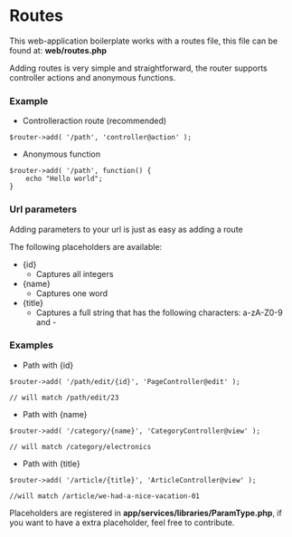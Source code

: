 # Routes

This web-application boilerplate works with a routes file, this file can be found at: **web/routes.php**

Adding routes is very simple and straightforward, the router supports controller actions and anonymous functions.

### Example
* Controlleraction route (recommended)

````
$router->add( '/path', 'controller@action' );
````
* Anonymous function
```
$router->add( '/path', function() {
    echo "Hello world";
}
```

### Url parameters
Adding parameters to your url is just as easy as adding a route

The following placeholders are available:

* {id}
    * Captures all integers
* {name}
    * Captures one word
* {title}
    * Captures a full string that has the following characters: a-zA-Z0-9 and -
    
### Examples
* Path with {id}
```
$router->add( '/path/edit/{id}', 'PageController@edit' );

// will match /path/edit/23
```
* Path with {name}
```
$router->add( '/category/{name}', 'CategoryController@view' );

// will match /category/electronics
```
* Path with {title}
```
$router->add( '/article/{title}', 'ArticleController@view' );

//will match /article/we-had-a-nice-vacation-01
```

Placeholders are registered in **app/services/libraries/ParamType.php**, if you want to have a extra placeholder, feel free to contribute.
